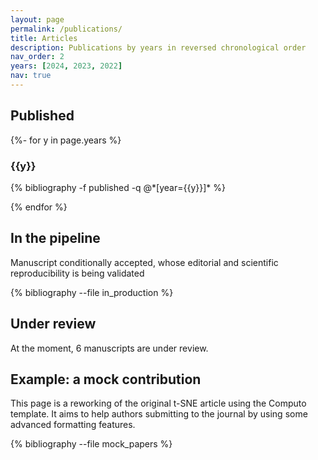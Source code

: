 ```yaml
---
layout: page
permalink: /publications/
title: Articles
description: Publications by years in reversed chronological order
nav_order: 2
years: [2024, 2023, 2022]
nav: true
---
```


## Published

<div class="publications">

{%- for y in page.years %}
  <h3 class="year">{{y}}</h3>
  {% bibliography -f published -q @*[year={{y}}]* %}

{% endfor %}

</div>

## In the pipeline

Manuscript conditionally accepted, whose editorial and scientific reproducibility is being validated

<div class="publications">

{% bibliography --file in_production %}

</div>

## Under review

At the moment, 6 manuscripts are under review.

## Example: a mock contribution

This  page is  a reworking  of the  original t-SNE  article using  the
Computo template. It aims to help authors submitting to the journal by
using some advanced formatting features.

<div class="publications">

{% bibliography --file mock_papers %}

</div>

